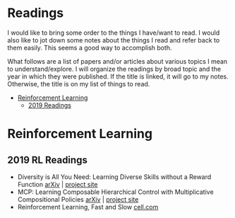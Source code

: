 # Readings

I would like to bring some order to the things I have/want to read. I would also like to jot down some notes about the things I read and refer back to them easily. This seems a good way to accomplish both.

What follows are a list of papers and/or articles about various topics I mean to understand/explore. I will organize the readings by broad topic and the year in which they were published. If the title is linked, it will go to my notes. Otherwise, the title is on my list of things to read.


- [Reinforcement Learning](#reinforcement-learning)
    - [2019 Readings](#2019-rl-readings)


# Reinforcement Learning

## 2019 RL Readings

- Diversity is All You Need: Learning Diverse Skills without a Reward Function [arXiv](https://arxiv.org/abs/1802.06070) | [project site](https://sites.google.com/view/diayn/)
- MCP: Learning Composable Hierarchical Control with Multiplicative Compositional Policies [arXiv](https://arxiv.org/abs/1905.09808) | [project site](https://xbpeng.github.io/projects/MCP/)
- Reinforcement Learning, Fast and Slow [cell.com](https://www.cell.com/trends/cognitive-sciences/fulltext/S1364-6613(19)30061-0)
